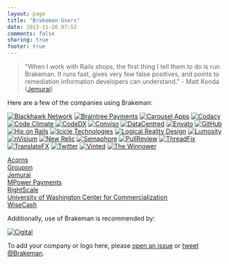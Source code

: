 ```yaml
---
layout: page
title: "Brakeman Users"
date: 2013-11-26 07:52
comments: false
sharing: true
footer: true
---
```


> "When I work with Rails shops, the first thing I tell them to do is run Brakeman. It runs fast, gives very few false positives, and points to remediation information developers can understand." - Matt Konda ([Jemurai](http://jemurai.com/))

Here are a few of the companies using Brakeman:

[![Blackhawk Network](/images/users/blackhawknetwork.png)](http://blackhawknetwork.com/)
[![Braintree Payments](/images/users/braintree.png)](https://www.braintreepayments.com)
[![Carousel Apps](/images/users/carousel.png)](https://carouselapps.com/)
[![Codacy](/images/users/codacy.png)](https://www.codacy.com/)
[![Code Climate](/images/users/codeclimate.png)](https://codeclimate.com/)
[![CodeDX](/images/users/codedx.png)](http://codedx.com/)
[![Conviso](/images/users/conviso.png)](https://www.conviso.com.br/)
[![DataCentred](/images/users/datacentred.png)](http://www.datacentred.co.uk/)
[![Envato](/images/users/envato.png)](https://envato.com/)
[![GitHub](/images/users/github.png)](https://github.com/)
[![Hix on Rails](/images/users/hix.png)](https://hixonrails.com/)
[![Icicle Technologies](/images/users/icicletech.png)](http://www.icicletech.com)
[![Logical Reality Design](/images/users/lrdesign.png)](http://lrdesign.com)
[![Lumosity](/images/users/lumosity.png)](http://lumosity.com)
[![nVisium](/images/users/nvisium.png)](https://www.nvisium.com/)
[![New Relic](/images/users/newrelic.png)](http://newrelic.com)
[![Semaphore](/images/users/semaphore.png)](https://semaphoreci.com/)
[![PullReview](/images/users/pullreview.png)](https://www.pullreview.com/)
[![ThreadFix](/images/users/threadfix.png)](http://www.threadfix.org/)
[![TranslateFX](/images/users/translatefx.png)](http://www.translatefx.com/)
[![Twitter](/images/users/twitter.png)](https://twitter.com)
[![Vinted](/images/users/vinted.png)](http://www.vinted.com/)
[![The Winnower](/images/users/winnower.png)](https://www.thewinnower.com/)

[Acorns](https://www.acorns.com/)<br>
[Groupon](http://groupon.com)<br>
[Jemurai](http://jemurai.com/)<Br>
[MPower Payments](http://www.mpowerpayments.com)<br>
[RightScale](http://www.rightscale.com/)<br>
[University of Washington Center for Commercialization](http://depts.washington.edu/uwc4c)<br>
[WiseCash](https://www.wisecashhq.com/)<br>

Additionally, use of Brakeman is recommended by:

[![Cigital](/images/users/cigital.png)](http://cigital.com)

To add your company or logo here, please [open an issue](https://github.com/presidentbeef/brakeman-site/issues/new?title=Please+list+our+company+%28and+logo%29+as+a+proud+Brakeman+user!) or [tweet @Brakeman](https://twitter.com/intent/tweet?text=%40brakeman+Please+list+our+company%27s+name+%28and+logo%29+as+a+proud+Brakeman+user!).
